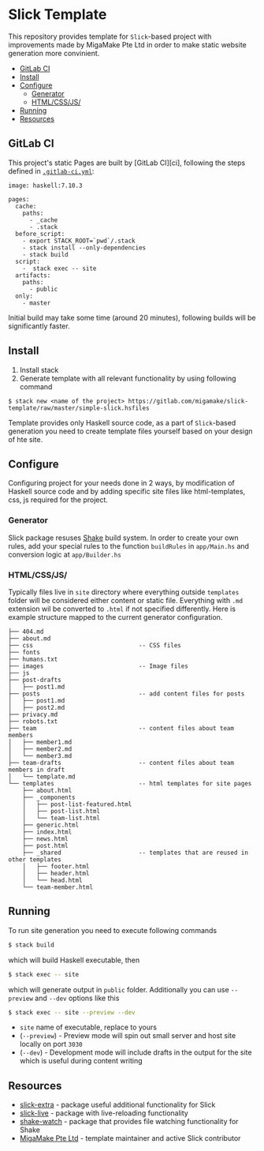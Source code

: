 # Slick Template

This repository provides template for `Slick`-based project with improvements made by MigaMake Pte Ltd in order to make static website generation more convinient.

- [GitLab CI](#gitlab-ci)
- [Install](#install)
- [Configure](#configure)
  * [Generator](#generator)
  * [HTML/CSS/JS/](#html-css-js-)
- [Running](#running)
- [Resources](#resources)


## GitLab CI

This project's static Pages are built by [GitLab CI][ci], following the steps
defined in [`.gitlab-ci.yml`](.gitlab-ci.yml):

```
image: haskell:7.10.3

pages:
  cache:
    paths:
      - _cache
      - .stack
  before_script:
    - export STACK_ROOT=`pwd`/.stack
    - stack install --only-dependencies
    - stack build
  script:
    -  stack exec -- site
  artifacts:
    paths:
      - public
  only:
    - master
```

Initial build may take some time (around 20 minutes), following builds will be significantly faster.


## Install

1. Install stack
2. Generate template with all relevant functionality by using following command
```
$ stack new <name of the project> https://gitlab.com/migamake/slick-template/raw/master/simple-slick.hsfiles
```

Template provides only Haskell source code, as a part of `Slick`-based generation you need to create template files yourself based on your design of hte site.

## Configure

Configuring project for your needs done in 2 ways, by modification of Haskell source code and by adding specific site files like html-templates, css, js required for the project.

### Generator

Slick package resuses [Shake](https://shakebuild.com/) build system. In order to create your own rules, add your special rules to the function `buildRules` in `app/Main.hs` and conversion logic at `app/Builder.hs`

### HTML/CSS/JS/

Typically files live in `site` directory where everything outside `templates` folder will be considered either content or static file. Everything with `.md` extension wil be converted to `.html` if not specified differently. Here is example structure  mapped to the current generator configuration.

```
├── 404.md
├── about.md
├── css                              -- CSS files
├── fonts
├── humans.txt
├── images                           -- Image files
├── js
├── post-drafts
│   ├── post1.md
├── posts                            -- add content files for posts
│   ├── post1.md
│   ├── post2.md
├── privacy.md
├── robots.txt
├── team                             -- content files about team members
│   ├── member1.md
│   ├── member2.md
│   └── member3.md
├── team-drafts                      -- content files about team members in draft
│   └── template.md
└── templates                        -- html templates for site pages
    ├── about.html
    ├── _components
    │   ├── post-list-featured.html
    │   ├── post-list.html
    │   └── team-list.html
    ├── generic.html
    ├── index.html
    ├── news.html
    ├── post.html
    ├── _shared                      -- templates that are reused in other templates
    │   ├── footer.html
    │   ├── header.html
    │   └── head.html
    └── team-member.html
```

## Running

To run site generation you need to execute following commands

```bash
$ stack build
```
which will build Haskell executable, then

```bash
$ stack exec -- site
```
which will generate output in `public` folder.
Additionally you can use `--preview` and `--dev` options like this
```bash
$ stack exec -- site --preview --dev
```

- `site` name of executable, replace to yours
- (`--preview`) - Preview  mode will spin out small server and host site locally on port `3030`
- (`--dev`)     - Development mode will include drafts in the output for the site which is useful during content writing

## Resources

 - [slick-extra](https://gitlab.com/migamake/slick-extra) - package useful additional functionality for Slick
 - [slick-live](https://gitlab.com/migamake/slick-live) - package with live-reloading functionality
 - [shake-watch](https://gitlab.com/migamake/shake-watch) - package that provides file watching functionality for Shake
 - [MigaMake Pte Ltd](https://www.migamake.com/) - template maintainer and active Slick contributor
